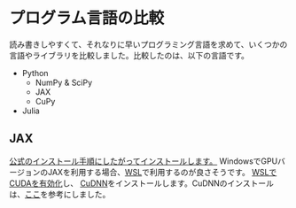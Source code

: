 # プログラム言語の比較

読み書きしやすくて、それなりに早いプログラミング言語を求めて、いくつかの言語やライブラリを比較しました。比較したのは、以下の言語です。

* Python
  * NumPy & SciPy
  * JAX
  * CuPy
* Julia

## JAX

[公式のインストール手順にしたがってインストールします。](https://github.com/google/jax#installation)
WindowsでGPUバージョンのJAXを利用する場合、[WSL](https://docs.microsoft.com/ja-jp/windows/wsl/install)で利用するのが良さそうです。
[WSLでCUDAを有効化](https://docs.microsoft.com/ja-jp/windows/ai/directml/gpu-cuda-in-wsl)し、
[CuDNN](https://developer.nvidia.com/cudnn)をインストールします。CuDNNのインストールは、[ここ](https://www.kkaneko.jp/tools/ubuntu/ubuntu_cudnn.html)を参考にしました。
